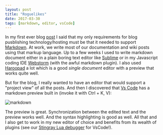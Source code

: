 ```yaml
---
layout: post
title: "Roguelikes"
date: 2017-03-30
tags: [markdown, editor, vsCode]
---
```


In my first ever blog [post](https://lochrist.github.io/blog/2017-03-12-setup-a-blog) I said that my only requirements for blog pusblishing technology/hosting must be that it needed to support [Markdown](https://daringfireball.net/projects/markdown/syntax). At work, we write most of our documentation and wiki posts using that markup language. Up to a few weeks I used to write markdown document either in a plain boring text editor like [Sublime](https://www.sublimetext.com/) or in my Javascript coding IDE [Webstorm](https://www.jetbrains.com/webstorm/) (with the awful markdown plugin). I also used [Haroopad](http://pad.haroopress.com/) a lot which is a good *single document* editor with a preview that works quite well.

But for the blog, I really wanted to have an editor that would support a "project view" of all the posts. And then I discovered that [Vs Code](https://code.visualstudio.com) has a markdown preview built in (invoke it with Ctrl + K, V):

![markdown](https://code.visualstudio.com/images/Markdown_selection-preview-scroll-sync.gif)

The preview is great. Synchronization between the edited text and the preview works well. And the syntax highlighting is good as well. All that and I also get to work in my new editor of choice and benefits from its wealth of plugins (see our [Stingray Lua debugger](https://marketplace.visualstudio.com/items?itemName=jschmidt42.stingray-debug) for VsCode!).